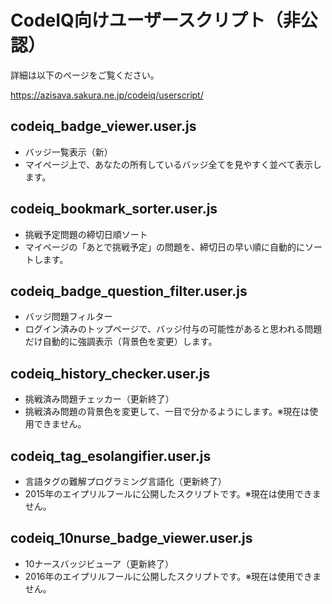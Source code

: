 # CodeIQ向けユーザースクリプト（非公認）

詳細は以下のページをご覧ください。

https://azisava.sakura.ne.jp/codeiq/userscript/

## codeiq_badge_viewer.user.js
* バッジ一覧表示（新）
* マイページ上で、あなたの所有しているバッジ全てを見やすく並べて表示します。

## codeiq_bookmark_sorter.user.js
* 挑戦予定問題の締切日順ソート
* マイページの「あとで挑戦予定」の問題を、締切日の早い順に自動的にソートします。

## codeiq_badge_question_filter.user.js
* バッジ問題フィルター
* ログイン済みのトップページで、バッジ付与の可能性があると思われる問題だけ自動的に強調表示（背景色を変更）します。

## codeiq_history_checker.user.js
* 挑戦済み問題チェッカー（更新終了）
* 挑戦済み問題の背景色を変更して、一目で分かるようにします。※現在は使用できません。

## codeiq_tag_esolangifier.user.js
* 言語タグの難解プログラミング言語化（更新終了）
* 2015年のエイプリルフールに公開したスクリプトです。※現在は使用できません。

## codeiq_10nurse_badge_viewer.user.js
* 10ナースバッジビューア（更新終了）
* 2016年のエイプリルフールに公開したスクリプトです。※現在は使用できません。

